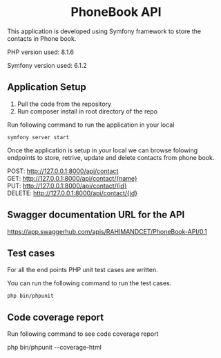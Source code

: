 <h1 align="center">PhoneBook API</h1>

This application is developed using Symfony framework to store the contacts in Phone book.

<p>PHP version used: 8.1.6</p>
<p>Symfony version used: 6.1.2</p>

## Application Setup

1. Pull the code from the repository
2. Run composer install in root directory of the repo

Run following command to run the application in your local

    symfony server start

Once the application is setup in your local we can browse folowing endpoints to store, retrive, update and delete contacts from phone book.

POST: http://127.0.0.1:8000/api/contact <br>
GET: http://127.0.0.1:8000/api/contact/{name} <br>
PUT: http://127.0.0.1:8000/api/contact/{id} <br>
DELETE: http://127.0.0.1:8000/api/contact/{id}

## Swagger documentation URL for the API

https://app.swaggerhub.com/apis/RAHIMANDCET/PhoneBook-API/0.1

## Test cases

For all the end points PHP unit test cases are written.

You can run the following command to run the test cases.

    php bin/phpunit
    
## Code coverage report

Run following command to see code coverage report

php bin/phpunit --coverage-html <directory>
